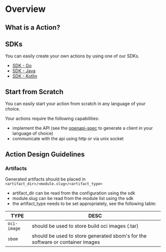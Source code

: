 # Overview

## What is a Action?

## SDKs

You can easily create your own actions by using one of our SDKs.

- [SDK - Go](sdk-go.md)
- [SDK - Java](sdk-java.md)
- [SDK - Kotlin](sdk-kotlin.md)

## Start from Scratch

You can easily start your action from scratch in any language of your choice.

Your actions require the following capabilities:

- implement the API (see the [openapi-spec]() to generate a client in your language of choice)
- communicate with the api using http or via unix socket

## Action Design Guidelines

### Artifacts

Generated artifacts should be placed in `<artifact_dir>/<module.slug>/<artifact_type>`

- artifact_dir can be read from the configuration using the sdk
- module.slug can be read from the module list using the sdk
- the artifact_type needs to be set appropriately, see the following table:


| TYPE        | DESC                                                                          |
|-------------|-------------------------------------------------------------------------------|
| `oci-image` | should be used to store build oci images (.tar)                               |
| `sbom`      | should be used to store generated sbom's for the software or container images |
